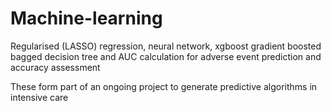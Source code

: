 # Machine-learning
Regularised (LASSO) regression, neural network, xgboost gradient boosted bagged decision tree and AUC calculation for adverse event prediction and accuracy assessment

These form part of an ongoing project to generate predictive algorithms in intensive care

